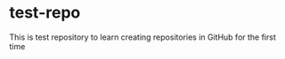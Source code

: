 test-repo
=========

This is test repository to learn creating repositories in GitHub for the first time
